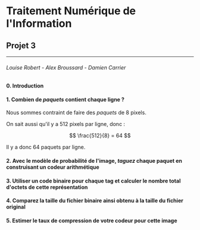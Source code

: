 # Traitement Numérique de l'Information

## Projet 3

***

###### Louise Robert - Alex Broussard - Damien Carrier

#### 0. Introduction

#### 1. Combien de *paquets* contient chaque ligne ?

Nous sommes contraint de faire des *paquets* de 8 pixels.

On sait aussi qu'il y a 512 pixels par ligne, donc : 

$$
\frac{512}{8} = 64
$$

Il y a donc 64 paquets par ligne.

#### 2. Avec le modèle de probabilité de l'image, *taguez* chaque paquet en construisant un codeur arithmétique

#### 3. Utiliser un code binaire pour chaque tag et calculer le nombre total d'octets de cette représentation

#### 4. Comparez la taille du fichier binaire ainsi obtenu à la taille du fichier original

#### 5. Estimer le taux de compression de votre codeur pour cette image
